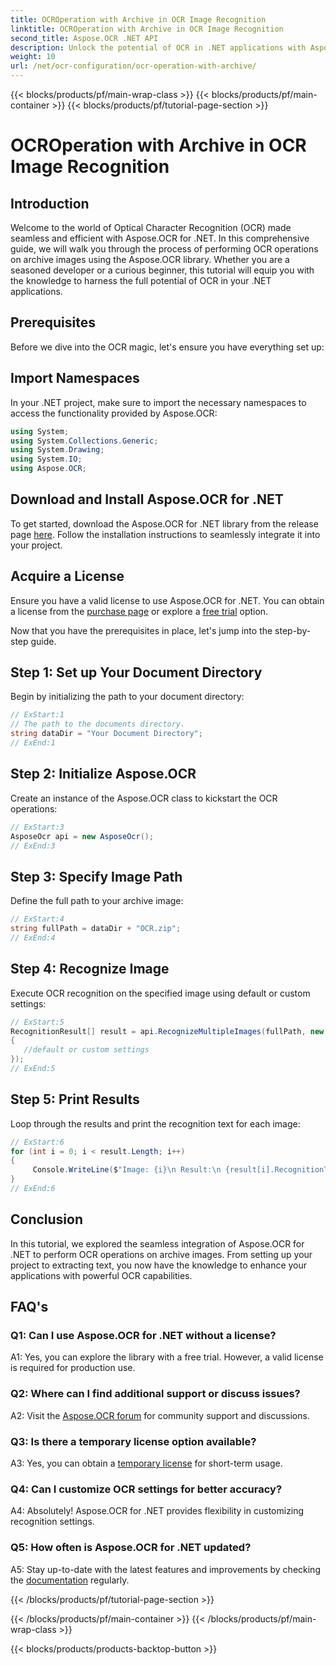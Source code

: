 ```yaml
---
title: OCROperation with Archive in OCR Image Recognition
linktitle: OCROperation with Archive in OCR Image Recognition
second_title: Aspose.OCR .NET API
description: Unlock the potential of OCR in .NET applications with Aspose.OCR. Learn to extract text from archive images step-by-step.
weight: 10
url: /net/ocr-configuration/ocr-operation-with-archive/
---
```


{{< blocks/products/pf/main-wrap-class >}}
{{< blocks/products/pf/main-container >}}
{{< blocks/products/pf/tutorial-page-section >}}

# OCROperation with Archive in OCR Image Recognition

## Introduction

Welcome to the world of Optical Character Recognition (OCR) made seamless and efficient with Aspose.OCR for .NET. In this comprehensive guide, we will walk you through the process of performing OCR operations on archive images using the Aspose.OCR library. Whether you are a seasoned developer or a curious beginner, this tutorial will equip you with the knowledge to harness the full potential of OCR in your .NET applications.

## Prerequisites

Before we dive into the OCR magic, let's ensure you have everything set up:

## Import Namespaces

In your .NET project, make sure to import the necessary namespaces to access the functionality provided by Aspose.OCR:

```csharp
using System;
using System.Collections.Generic;
using System.Drawing;
using System.IO;
using Aspose.OCR;
```

## Download and Install Aspose.OCR for .NET

To get started, download the Aspose.OCR for .NET library from the release page [here](https://releases.aspose.com/ocr/net/). Follow the installation instructions to seamlessly integrate it into your project.

## Acquire a License

Ensure you have a valid license to use Aspose.OCR for .NET. You can obtain a license from the [purchase page](https://purchase.aspose.com/buy) or explore a [free trial](https://releases.aspose.com/) option.

Now that you have the prerequisites in place, let's jump into the step-by-step guide.

## Step 1: Set up Your Document Directory

Begin by initializing the path to your document directory:

```csharp
// ExStart:1
// The path to the documents directory.
string dataDir = "Your Document Directory";
// ExEnd:1
```

## Step 2: Initialize Aspose.OCR

Create an instance of the Aspose.OCR class to kickstart the OCR operations:

```csharp
// ExStart:3
AsposeOcr api = new AsposeOcr();
// ExEnd:3
```

## Step 3: Specify Image Path

Define the full path to your archive image:

```csharp
// ExStart:4
string fullPath = dataDir + "OCR.zip";
// ExEnd:4
```

## Step 4: Recognize Image

Execute OCR recognition on the specified image using default or custom settings:

```csharp
// ExStart:5
RecognitionResult[] result = api.RecognizeMultipleImages(fullPath, new RecognitionSettings
{
   //default or custom settings
});
// ExEnd:5
```

## Step 5: Print Results

Loop through the results and print the recognition text for each image:

```csharp
// ExStart:6
for (int i = 0; i < result.Length; i++)
{
	 Console.WriteLine($"Image: {i}\n Result:\n {result[i].RecognitionText}");
}
// ExEnd:6
```

## Conclusion

In this tutorial, we explored the seamless integration of Aspose.OCR for .NET to perform OCR operations on archive images. From setting up your project to extracting text, you now have the knowledge to enhance your applications with powerful OCR capabilities.

## FAQ's

### Q1: Can I use Aspose.OCR for .NET without a license?

A1: Yes, you can explore the library with a free trial. However, a valid license is required for production use.

### Q2: Where can I find additional support or discuss issues?

A2: Visit the [Aspose.OCR forum](https://forum.aspose.com/c/ocr/16) for community support and discussions.

### Q3: Is there a temporary license option available?

A3: Yes, you can obtain a [temporary license](https://purchase.aspose.com/temporary-license/) for short-term usage.

### Q4: Can I customize OCR settings for better accuracy?

A4: Absolutely! Aspose.OCR for .NET provides flexibility in customizing recognition settings.

### Q5: How often is Aspose.OCR for .NET updated?

A5: Stay up-to-date with the latest features and improvements by checking the [documentation](https://reference.aspose.com/ocr/net/) regularly.

{{< /blocks/products/pf/tutorial-page-section >}}

{{< /blocks/products/pf/main-container >}}
{{< /blocks/products/pf/main-wrap-class >}}

{{< blocks/products/products-backtop-button >}}
